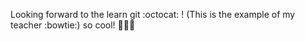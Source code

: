 Looking forward to the learn git :octocat: ! (This is the example of my teacher :bowtie:)
so cool! :yellow_heart::purple_heart::green_heart:
